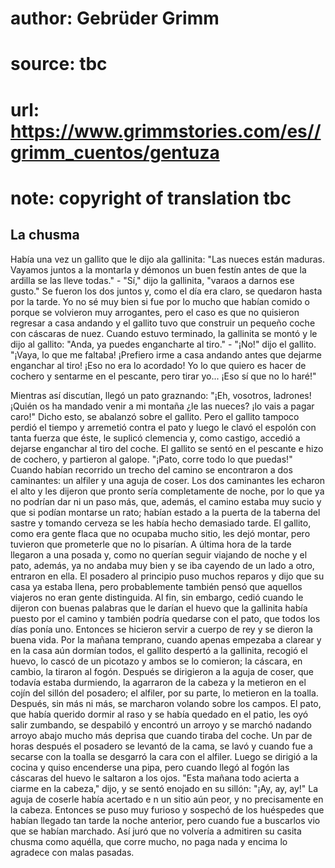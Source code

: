 # author: Gebrüder Grimm
# source: tbc
# url: https://www.grimmstories.com/es//grimm_cuentos/gentuza
# note: copyright of translation tbc

## La chusma 

Había una vez un gallito que le dijo ala gallinita: "Las nueces están
maduras. Vayamos juntos a la montarla y démonos un buen festín antes de
que la ardilla se las lleve todas." - "Sí," dijo la gallinita,
"varaos a darnos ese gusto." Se fueron los dos juntos y, como el día
era claro, se quedaron hasta por la tarde. Yo no sé muy bien si fue por
lo mucho que habían comido o porque se volvieron muy arrogantes, pero el
caso es que no quisieron regresar a casa andando y el gallito tuvo que
construir un pequeño coche con cáscaras de nuez. Cuando estuvo
terminado, la gallinita se montó y le dijo al gallito: "Anda, ya puedes
engancharte al tiro." - "¡No!" dijo el gallito. "¡Vaya, lo que me
faltaba! ¡Prefiero irme a casa andando antes que dejarme enganchar al
tiro! ¡Eso no era lo acordado! Yo lo que quiero es hacer de cochero y
sentarme en el pescante, pero tirar yo... ¡Eso sí que no lo haré!"

Mientras así discutían, llegó un pato graznando: "¡Eh, vosotros,
ladrones! ¡Quién os ha mandado venir a mi montaña ¿le las nueces? ¡lo
vais a pagar caro!" Dicho esto, se abalanzó sobre el gallito. Pero el
gallito tampoco perdió el tiempo y arremetió contra el pato y luego le
clavó el espolón con tanta fuerza que éste, le suplicó clemencia y, como
castigo, accedió a dejarse enganchar al tiro del coche. El gallito se
sentó en el pescante e hizo de cochero, y partieron al galope. "¡Pato,
corre todo lo que puedas!" Cuando habían recorrido un trecho del camino
se encontraron a dos caminantes: un alfiler y una aguja de coser. Los
dos caminantes les echaron el alto y les dijeron que pronto sería
completamente de noche, por lo que ya no podrían dar ni un paso más,
que, además, el camino estaba muy sucio y que si podían montarse un
rato; habían estado a la puerta de la taberna del sastre y tomando
cerveza se les había hecho demasiado tarde. El gallito, como era gente
flaca que no ocupaba mucho sitio, les dejó montar, pero tuvieron que
prometerle que no lo pisarían. A última hora de la tarde llegaron a una
posada y, como no querían seguir viajando de noche y el pato, además, ya
no andaba muy bien y se iba cayendo de un lado a otro, entraron en ella.
El posadero al principio puso muchos reparos y dijo que su casa ya
estaba llena, pero probablemente también pensó que aquellos viajeros no
eran gente distinguida. Al fin, sin embargo, cedió cuando le dijeron con
buenas palabras que le darían el huevo que la gallinita había puesto por
el camino y también podría quedarse con el pato, que todos los días
ponía uno. Entonces se hicieron servir a cuerpo de rey y se dieron la
buena vida. Por la mañana temprano, cuando apenas empezaba a clarear y
en la casa aún dormían todos, el gallito despertó a la gallinita,
recogió el huevo, lo cascó de un picotazo y ambos se lo comieron; la
cáscara, en cambio, la tiraron al fogón. Después se dirigieron a la
aguja de coser, que todavía estaba durmiendo, la agarraron de la cabeza
y la metieron en el cojín del sillón del posadero; el alfiler, por su
parte, lo metieron en la toalla. Después, sin más ni más, se marcharon
volando sobre los campos. El pato, que había querido dormir al raso y se
había quedado en el patio, les oyó salir zumbando, se despabiló y
encontró un arroyo y se marchó nadando arroyo abajo mucho más deprisa
que cuando tiraba del coche. Un par de horas después el posadero se
levantó de la cama, se lavó y cuando fue a secarse con la toalla se
desgarró la cara con el alfiler. Luego se dirigió a la cocina y quiso
encenderse una pipa, pero cuando llegó al fogón las cáscaras del huevo
le saltaron a los ojos. "Esta mañana todo acierta a ciarme en la
cabeza," dijo, y se sentó enojado en su sillón: "¡Ay, ay, ay!" La
aguja de coserle había acertado e n un sitio aún peor, y no precisamente
en la cabeza. Entonces se puso muy furioso y sospechó de los huéspedes
que habían llegado tan tarde la noche anterior, pero cuando fue a
buscarlos vio que se habían marchado. Así juró que no volvería a
admitiren su casita chusma como aquélla, que corre mucho, no paga nada y
encima lo agradece con malas pasadas.
